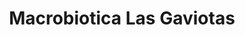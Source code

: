 ---
title: "Macrobiotica Las Gaviotas"
url: /guadalupe/macrobiotica-las-gaviotas/
shop: Nahrungsergänzung
---